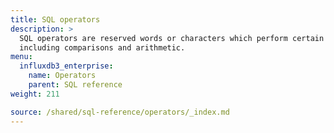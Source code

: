 ```yaml
---
title: SQL operators
description: > 
  SQL operators are reserved words or characters which perform certain operations,
  including comparisons and arithmetic.
menu:
  influxdb3_enterprise:
    name: Operators
    parent: SQL reference
weight: 211

source: /shared/sql-reference/operators/_index.md
---
```


<!-- 
The content of this page is at /content/shared/sql-reference/operators/_index.md
-->
